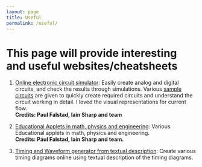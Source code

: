 ```yaml
---
layout: page
title: Useful
permalink: /useful/
---
```


# This page will provide interesting and useful websites/cheatsheets


1. [Online electronic circuit simulator][elec_link]: Easily create analog and digital circuits, and check the results through simulations. Various [sample circuits](https://www.falstad.com/circuit/e-index.html) are given to quickly create required circuits and understand the circuit working in detail. I loved the visual representations for current flow.<br />
**Credits: Paul Falstad, Iain Sharp and team**

2. [Educational Applets in math, physics and engineering][edu_app_link]: Various Educational applets in math, physics and engineering.<br />
**Credits: Paul Falstad, Iain Sharp and team.**

3. [Timing and Waveform generator from textual description][time_link]: Create various timing diagrams online using textual description of the timing diagrams.

[elec_link]: https://www.falstad.com/circuit/
[edu_app_link]: https://www.falstad.com/mathphysics.html
[time_link]: https://wavedrom.com/
